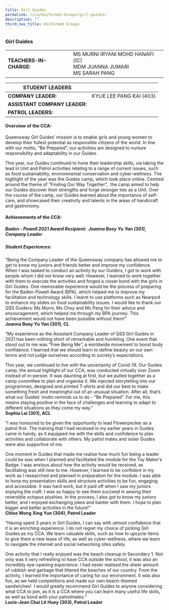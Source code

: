 ```yaml
---
title: Girl Guides
permalink: /cca/Uniformed-Groups/girl-guides/
description: ""
third_nav_title: Uniformed Groups
---
```

### Girl Guides

|  	|  	|
|---	|---	|
| **TEACHERS-IN-CHARGE:** 	| MS MURNI IRYANI MOHD HANAFI (IC)<br>MDM JUANNA JUMARI<br>MS SARAH PANG 	|

| STUDENT LEADERS 	|  	|
|---	|---	|
| **COMPANY LEADER:** 	| KYLIE LEE PANG KAI (403) 	|
| **ASSISTANT COMPANY LEADER:** 	|  	|
| **PATROL LEADERS:** 	| 	|

#### Overview of the CCA:

Queensway Girl Guides’ mission is to enable girls and young women to develop their fullest potential as responsible citizens of the world. In line with our motto, “Be Prepared”, our activities are designed to nurture responsibility and adaptability in our Guides. 

  

This year, our Guides continued to hone their leadership skills, via taking the lead in Unit and Patrol activities relating to a range of current issues, such as food sustainability, environmental conservation and cyber-wellness. The highlight of the year was the Guides camp, which took place online. Centred around the theme of “Finding Our Way Together”,  the camp aimed to help our Guides discover their strengths and forge stronger ties as a Unit. Over the course of the camp, our Guides learned about the importance of self-care, and showcased their creativity and talents in the areas of handicraft and gastronomy. 

#### Achievements of the CCA:

##### Baden - Powell 2021 Award Recipient:  Joanna Boey Yu Yan (301), Company Leader

  

  

##### Student Experiences:

“Being the Company Leader of the Queensway company has allowed me to get to know my juniors and friends better and improve my confidence. When I was tasked to conduct an activity by our Guiders, I got to work with people whom I did not know very well. However, I learned to work together with them to execute the activities and forged a closer bond with the girls in Girl Guides. One memorable experience would be the process of preparing for the Baden-Powell Award (BPA), which helped me to improve my facilitation and technology skills. I learnt to use platforms such as Nearpod to enhance my slides on food sustainability issues. I would like to thank our QSS Guiders: Ms Murni, Ms Choy and Ms Pang for their advice and encouragement, which helped me through my BPA journey. This achievement would not have been possible without them!”
<br>**Joanna Boey Yu Yan (301), CL**

  

“My experience as the Assistant Company Leader of QSS Girl Guides in 2021 has been nothing short of remarkable and humbling. One event that stood out to me was “Free Being Me”, a worldwide movement to boost body confidence. I learned that we should learn to define beauty on our own terms and not judge ourselves according to society’s expectations. 

  

This year, we continued to live with the uncertainty of Covid-19. Our Guides camp, the annual highlight of our CCA, was conducted virtually over Zoom instead of in-person. It was daunting at first, but we pulled together as a camp committee to plan and organise it. We injected storytelling into our programmes, designed and printed T-shirts and did our best to make something fresh and meaningful out of an unusual situation. After all, that’s what our Guides’ motto reminds us to do - “Be Prepared”. For me, this means staying positive in the face of challenges and learning to adapt to different situations as they come my way.”
<br> **Sophia Lai (301), ACL**

  

“I was honoured to be given the opportunity to lead Flowerpecker as a patrol first. The training that I had received in my earlier years in Guides came in handy, as it equipped me with the skills and confidence to plan activities and collaborate with others. My patrol mates and sister Guides were also supportive of me. 

  

One moment in Guides that made me realise how much fun being a leader could be was when I planned and facilitated the module for the Toy Maker’s Badge. I was anxious about how the activity would be received, as facilitating was still new to me. However, I learned to be confident in my work as I researched and planned in preparation for the module. I was able to hone my presentation skills and structure activities to be fun, engaging and accessible. It was hard work, but it paid off when I saw my juniors enjoying the craft. I was so happy to see them succeed in sewing their reversible octopus plushies. In the process, I also got to know my juniors better, and I enjoyed exchanging jokes and banter with them. I hope to plan bigger and better activities in the future!”
<br>**Chloe Wong Xing Yun (304), Patrol Leader**

  

“Having spent 3 years in Girl Guides, I can say with utmost confidence that it is an enriching experience. I do not regret my choice of picking Girl Guides as my CCA. We learn valuable skills, such as how to upcycle items to give them a new lease of life, as well as cyber-wellness, where we learn to navigate the internet and social networking sites safely. 

  

One activity that I really enjoyed was the beach cleanup in Secondary 1. Not only was it very refreshing to have CCA outside the school, it was also an incredibly eye-opening experience. I had never realised the sheer amount of rubbish and garbage that littered the beaches of our country. From the activity, I learned the importance of caring for our environment. It was also fun, as we held competitions and made our own beach-themed sandwiches!  I would greatly recommend Girl Guides to anyone considering what CCA to join, as it is a CCA where you can learn many useful life skills, as well as bond with your patrolmates.” 
<br> **Lucie-Jean Chai Lit Huey (303), Patrol Leader**